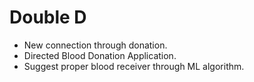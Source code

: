 # Double D
 - New connection through donation.
 - Directed Blood Donation Application.
 - Suggest proper blood receiver through ML algorithm.
